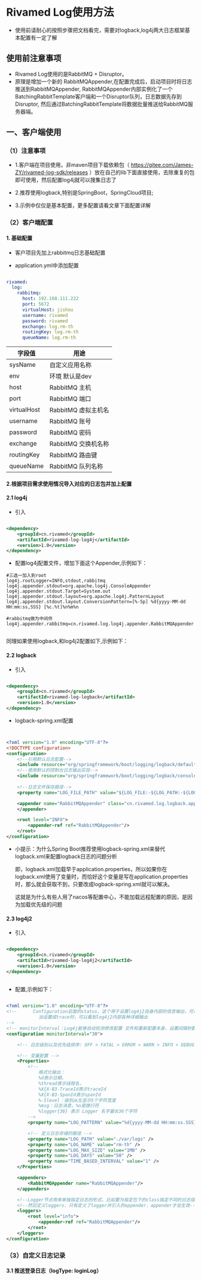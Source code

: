 # Rivamed Log使用方法

* 使用前请耐心的按照步骤把文档看完，需要对logback,log4j两大日志框架基本配置有一定了解

## 使用前注意事项

* Rivamed Log使用的是RabbitMQ + Disruptor。
* 原理是增加一个新的 RabbitMQAppender,在配置完成后，启动项目时将日志推送到RabbitMQAppender,
RabbitMQAppender内部实例化了一个 BatchingRabbitTemplate客户端和一个Disruptor队列，日志数据先存到Disruptor,
然后通过BatchingRabbitTemplate将数据批量推送给RabbitMQ服务器端。

## 一、客户端使用

### （1）注意事项

* 1.客户端在项目使用，非maven项目下载依赖包（ https://gitee.com/James-ZY/rivamed-log-sdk/releases ）放在自己的lib下面直接使用，去除重复的包即可使用，然后配置log4j就可以搜集日志了

* 2.推荐使用logback,特别是SpringBoot，SpringCloud项目;

* 3.示例中仅仅是基本配置，更多配置请看文章下面配置详解
  

### （2）客户端配置

#### 1. 基础配置

* 客户项目先加上rabbitmq日志基础配置 


* application.yml中添加配置

```yml

rivamed:
  log:
    rabbitmq:
      host: 192.168.111.222
      port: 5672
      virtualHost: jishou
      username: rivamed
      password: rivamed
      exchange: log.rm-th
      routingKey: log.rm-th
      queueName: log.rm-th

```  

|  字段值   | 用途  |
|  ----  | ----  |
| sysName  | 自定义应用名称 |
| env  | 环境 默认是dev |
| host  | RabbitMQ 主机 |
| port  | RabbitMQ 端口 |
| virtualHost  | RabbitMQ 虚拟主机名 |
| username  | RabbitMQ 账号 |
| password  | RabbitMQ 密码 |
| exchange  | RabbitMQ 交换机名称 |
| routingKey  | RabbitMQ 路由键 |
| queueName  | RabbitMQ 队列名称 |

#### 2.根据项目需求使用情况导入对应的日志包并加上配置

#### 2.1 log4j

* 引入

```xml

<dependency>
    <groupId>cn.rivamed</groupId>
    <artifactId>rivamed-log-log4j</artifactId>
    <version>1.0</version>
</dependency>
```                       

* 配置log4j配置文件，增加下面这个Appender,示例如下：

```properties
#三选一加入到root
log4j.rootLogger=INFO,stdout,rabbitmq
log4j.appender.stdout=org.apache.log4j.ConsoleAppender
log4j.appender.stdout.Target=System.out
log4j.appender.stdout.layout=org.apache.log4j.PatternLayout
log4j.appender.stdout.layout.ConversionPattern=[%-5p] %d{yyyy-MM-dd HH:mm:ss,SSS} [%c.%t]%n%m%n

#rabbitmq做为中间件
log4j.appender.rabbitmq=cn.rivamed.log.log4j.appender.RabbitMQAppender


```

同理如果使用logback,和log4j2配置如下,示例如下：

#### 2.2 logback

* 引入

```xml

<dependency>
    <groupId>cn.rivamed</groupId>
    <artifactId>rivamed-log-logback</artifactId>
    <version>1.0</version>
</dependency>

```  

* logback-spring.xml配置

```xml


<?xml version="1.0" encoding="UTF-8"?>
<!DOCTYPE configuration>
<configuration>
	<!--引用默认日志配置-->
	<include resource="org/springframework/boot/logging/logback/defaults.xml"/>
	<!--使用默认的控制台日志输出实现-->
	<include resource="org/springframework/boot/logging/logback/console-appender.xml"/>
	
	<!--日志文件保存路径-->
	<property name="LOG_FILE_PATH" value="${LOG_FILE:-${LOG_PATH:-${LOG_TEMP:-${java.io.tmpdir:-/tmp}}}/logs}"/>

	<appender name="RabbitMQAppender" class="cn.rivamed.log.logback.appender.RabbitMQAppender">
	</appender>

	<root level="INFO">
		<appender-ref ref="RabbitMQAppender"/>
	</root>
</configuration>

```   

* 小提示：为什么Spring Boot推荐使用logback-spring.xml来替代logback.xml来配置logback日志的问题分析

  即，logback.xml加载早于application.properties，所以如果你在logback.xml使用了变量时，而恰好这个变量是写在application.properties时，那么就会获取不到，只要改成logback-spring.xml就可以解决。

  这就是为什么有些人用了nacos等配置中心，不能加载远程配置的原因，是因为加载优先级的问题



#### 2.3 log4j2

* 引入

```xml

<dependency>
    <groupId>cn.rivamed</groupId>
    <artifactId>rivamed-log-log4j2</artifactId>
    <version>1.0</version>
</dependency>
   
```   

* 配置,示例如下：

```xml

<?xml version="1.0" encoding="UTF-8"?>
<!--      Configuration后面的status，这个用于设置log4j2自身内部的信息输出，可以不设置，
            当设置成trace时，可以看到log4j2内部各种详细输出
-->
<!-- monitorInterval：Log4j能够自动检测修改配置 文件和重新配置本身，设置间隔秒数 -->
<configuration monitorInterval="30">

    <!-- 日志级别以及优先级排序: OFF > FATAL > ERROR > WARN > INFO > DEBUG > TRACE > ALL -->

    <!-- 变量配置 -->
    <Properties>
        <!--
            格式化输出：
            %d表示日期，
            %thread表示线程名，
            %X{X-B3-TraceId表示traceId
            %X{X-B3-SpanId表示spanId
            %-5level：级别从左显示5个字符宽度
            %msg：日志消息，%n是换行符
            %logger{36} 表示 Logger 名字最长36个字符
        -->
        <property name="LOG_PATTERN" value="%d{yyyy-MM-dd HH:mm:ss.SSS} [%t] %-5level [%logger{50}:%L] [%X{X-B3-TraceId},%X{X-B3-SpanId}] - %msg%n" />

        <!-- 定义日志存储的路径 -->
        <property name="LOG_PATH" value="./var/logs" />
        <property name="LOG_NAME" value="rm-th" />
        <property name="LOG_MAX_SIZE" value="1MB" />
        <property name="LOG_DAYS" value="50" />
        <property name="TIME_BASED_INTERVAL" value="1" />
    </Properties>

    <appenders>
        <RabbitMQAppender name="RabbitMQAppender"/>
    </appenders>

    <!--Logger节点用来单独指定日志的形式，比如要为指定包下的class指定不同的日志级别等。-->
    <!--然后定义loggers，只有定义了logger并引入的appender，appender才会生效-->
    <loggers>
        <root level="info">
            <appender-ref ref="RabbitMQAppender"/>
        </root>
    </loggers>
</configuration>


```    


### （3）自定义日志记录

#### 3.1 推送登录日志（logType: loginLog）



